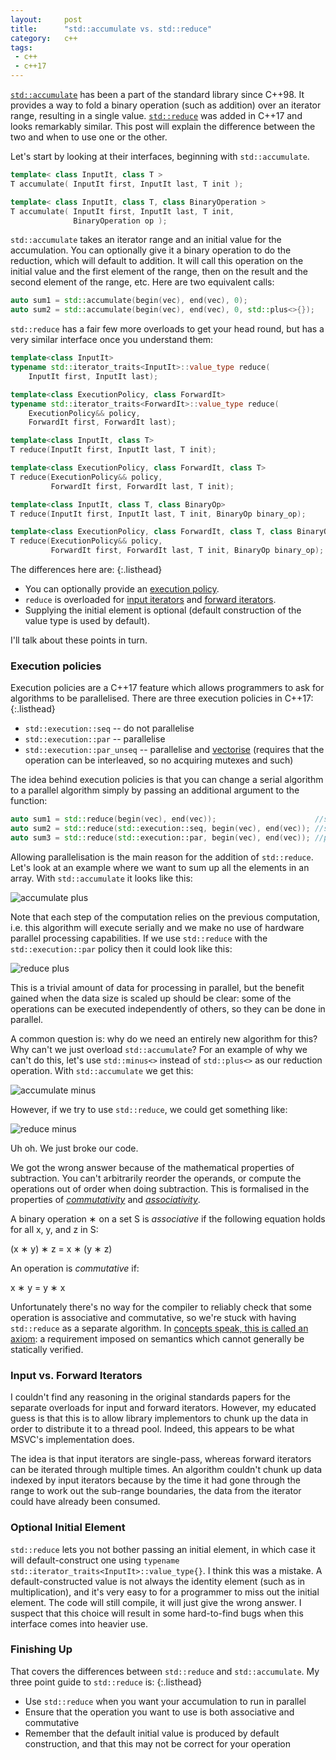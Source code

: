 ```yaml
---
layout:     post
title:      "std::accumulate vs. std::reduce"
category:   c++
tags:
 - c++
 - c++17
---
```


[`std::accumulate`](http://en.cppreference.com/w/cpp/algorithm/accumulate) has been a part of the standard library since C++98. It provides a way to fold a binary operation (such as addition) over an iterator range, resulting in a single value. [`std::reduce`](http://en.cppreference.com/w/cpp/algorithm/reduce) was added in C++17 and looks remarkably similar. This post will explain the difference between the two and when to use one or the other.

Let's start by looking at their interfaces, beginning with `std::accumulate`.

```cpp
template< class InputIt, class T >
T accumulate( InputIt first, InputIt last, T init );

template< class InputIt, class T, class BinaryOperation >
T accumulate( InputIt first, InputIt last, T init,
              BinaryOperation op );
```

`std::accumulate` takes an iterator range and an initial value for the accumulation. You can optionally give it a binary operation to do the reduction, which will default to addition. It will call this operation on the initial value and the first element of the range, then on the result and the second element of the range, etc. Here are two equivalent calls:

```cpp
auto sum1 = std::accumulate(begin(vec), end(vec), 0);
auto sum2 = std::accumulate(begin(vec), end(vec), 0, std::plus<>{});
```

`std::reduce` has a fair few more overloads to get your head round, but has a very similar interface once you understand them:

```cpp
template<class InputIt>
typename std::iterator_traits<InputIt>::value_type reduce(
    InputIt first, InputIt last);

template<class ExecutionPolicy, class ForwardIt>
typename std::iterator_traits<ForwardIt>::value_type reduce(
    ExecutionPolicy&& policy,
    ForwardIt first, ForwardIt last);

template<class InputIt, class T>
T reduce(InputIt first, InputIt last, T init);

template<class ExecutionPolicy, class ForwardIt, class T>
T reduce(ExecutionPolicy&& policy,
         ForwardIt first, ForwardIt last, T init);

template<class InputIt, class T, class BinaryOp>
T reduce(InputIt first, InputIt last, T init, BinaryOp binary_op);

template<class ExecutionPolicy, class ForwardIt, class T, class BinaryOp>
T reduce(ExecutionPolicy&& policy,
         ForwardIt first, ForwardIt last, T init, BinaryOp binary_op);
```

The differences here are:
{:.listhead}

- You can optionally provide an [execution policy](http://en.cppreference.com/w/cpp/algorithm/execution_policy_tag_t).
- `reduce` is overloaded for [input iterators](http://en.cppreference.com/w/cpp/concept/InputIterator) and [forward iterators](http://en.cppreference.com/w/cpp/concept/ForwardIterator).
- Supplying the initial element is optional (default construction of the value type is used by default).

I'll talk about these points in turn.

### Execution policies

Execution policies are a C++17 feature which allows programmers to ask for algorithms to be parallelised. There are three execution policies in C++17:
{:.listhead}

- `std::execution::seq` -- do not parallelise
- `std::execution::par` -- parallelise
- `std::execution::par_unseq` -- parallelise and [vectorise](https://en.wikipedia.org/wiki/Automatic_vectorization) (requires that the operation can be interleaved, so no acquiring mutexes and such)

The idea behind execution policies is that you can change a serial algorithm to a parallel algorithm simply by passing an additional argument to the function:

```cpp
auto sum1 = std::reduce(begin(vec), end(vec));                      //sequential
auto sum2 = std::reduce(std::execution::seq, begin(vec), end(vec)); //sequential
auto sum3 = std::reduce(std::execution::par, begin(vec), end(vec)); //parallel
```

Allowing parallelisation is the main reason for the addition of `std::reduce`. Let's look at an example where we want to sum up all the elements in an array. With `std::accumulate` it looks like this:

![accumulate plus](/assets/reduce/fig1.png)

Note that each step of the computation relies on the previous computation, i.e. this algorithm will execute serially and we make no use of hardware parallel processing capabilities. If we use `std::reduce` with the `std::execution::par` policy then it could look like this:

![reduce plus](/assets/reduce/fig2.png)

This is a trivial amount of data for processing in parallel, but the benefit gained when the data size is scaled up should be clear: some of the operations can be executed independently of others, so they can be done in parallel.

A common question is: why do we need an entirely new algorithm for this? Why can't we just overload `std::accumulate`? For an example of why we can't do this, let's use `std::minus<>` instead of `std::plus<>` as our reduction operation. With `std::accumulate` we get this:

![accumulate minus](/assets/reduce/fig3.png)

However, if we try to use `std::reduce`, we could get something like:

![reduce minus](/assets/reduce/fig4.png)

Uh oh. We just broke our code.

We got the wrong answer because of the mathematical properties of subtraction. You can't arbitrarily reorder the operands, or compute the operations out of order when doing subtraction. This is formalised in the properties of [_commutativity_](https://en.wikipedia.org/wiki/Commutative_property) and [_associativity_](https://en.wikipedia.org/wiki/Associative_property).

A binary operation &lowast; on a set S is _associative_ if the following equation holds for all x, y, and z in S:

(x &lowast; y) &lowast; z = x &lowast; (y &lowast; z)

An operation is _commutative_ if:

x &lowast; y = y &lowast; x

Unfortunately there's no way for the compiler to reliably check that some operation is associative and commutative, so we're stuck with having `std::reduce` as a separate algorithm. In [concepts speak, this is called an axiom](http://stroustrup.com/sle2011-concepts.pdf): a requirement imposed on semantics which cannot generally be statically verified.

### Input vs. Forward Iterators

I couldn't find any reasoning in the original standards papers for the separate overloads for input and forward iterators. However, my educated guess is that this is to allow library implementors to chunk up the data in order to distribute it to a thread pool. Indeed, this appears to be what MSVC's implementation does.

The idea is that input iterators are single-pass, whereas forward iterators can be iterated through multiple times. An algorithm couldn't chunk up data indexed by input iterators because by the time it had gone through the range to work out the sub-range boundaries, the data from the iterator could have already been consumed.

### Optional Initial Element

`std::reduce` lets you not bother passing an initial element, in which case it will default-construct one using `typename std::iterator_traits<InputIt>::value_type{}`. I think this was a mistake. A default-constructed value is not always the identity element (such as in multiplication), and it's very easy to for a programmer to miss out the initial element. The code will still compile, it will just give the wrong answer. I suspect that this choice will result in some hard-to-find bugs when this interface comes into heavier use.

### Finishing Up

That covers the differences between `std::reduce` and `std::accumulate`. My three point guide to `std::reduce` is:
{:.listhead}

- Use `std::reduce` when you want your accumulation to run in parallel
- Ensure that the operation you want to use is both associative and commutative
- Remember that the default initial value is produced by default construction, and that this may not be correct for your operation
